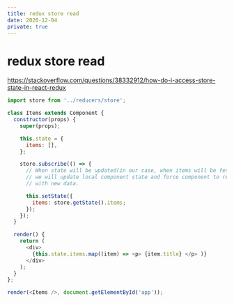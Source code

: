 ```yaml
---
title: redux store read
date: 2020-12-04
private: true
---
```

# redux store read

https://stackoverflow.com/questions/38332912/how-do-i-access-store-state-in-react-redux
```js
import store from '../reducers/store';

class Items extends Component {
  constructor(props) {
    super(props);

    this.state = {
      items: [],
    };

    store.subscribe(() => {
      // When state will be updated(in our case, when items will be fetched), 
      // we will update local component state and force component to rerender 
      // with new data.

      this.setState({
        items: store.getState().items;
      });
    });
  }

  render() {
    return (
      <div>
        {this.state.items.map((item) => <p> {item.title} </p> )}
      </div>
    );
  }
};

render(<Items />, document.getElementById('app'));
```